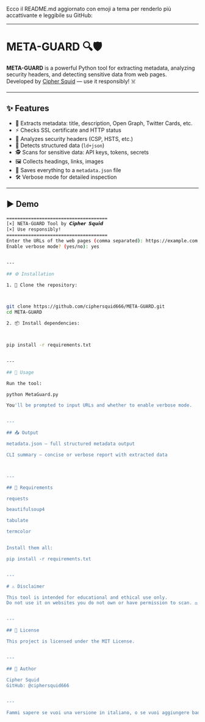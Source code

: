 Ecco il README.md aggiornato con emoji a tema per renderlo più accattivante e leggibile su GitHub:


---

# META-GUARD 🔍🛡️

**META-GUARD** is a powerful Python tool for extracting metadata, analyzing security headers, and detecting sensitive data from web pages.  
Developed by [Cipher Squid](https://github.com/ciphersquid666) — use it responsibly! ☠️

---

## ✨ Features

- 📄 Extracts metadata: title, description, Open Graph, Twitter Cards, etc.
- ⚡ Checks SSL certificate and HTTP status
- 🔐 Analyzes security headers (CSP, HSTS, etc.)
- 🧠 Detects structured data (`ld+json`)
- 🕵️ Scans for sensitive data: API keys, tokens, secrets
- 🖼️ Collects headings, links, images
- 📁 Saves everything to a `metadata.json` file
- 🛠️ Verbose mode for detailed inspection

---

## ▶️ Demo

```bash
=====================================
[×] NETA-GUARD Tool by 𝘾𝙞𝙥𝙝𝙚𝙧 𝙎𝙦𝙪𝙞𝙙
[×] Use responsibly!
=====================================
Enter the URLs of the web pages (comma separated): https://example.com
Enable verbose mode? (yes/no): yes


---

## ⚙️ Installation

1. 🔗 Clone the repository:



git clone https://github.com/ciphersquid666/META-GUARD.git
cd META-GUARD

2. 📦 Install dependencies:



pip install -r requirements.txt


---

## 🚀 Usage

Run the tool:

python MetaGuard.py

You'll be prompted to input URLs and whether to enable verbose mode.


---

## 📤 Output

metadata.json – full structured metadata output

CLI summary – concise or verbose report with extracted data



---

## 🧰 Requirements

requests

beautifulsoup4

tabulate

termcolor


Install them all:

pip install -r requirements.txt


---

# ⚠️ Disclaimer

This tool is intended for educational and ethical use only.
Do not use it on websites you do not own or have permission to scan. ⚖️


---

## 📜 License

This project is licensed under the MIT License.


---

## 👤 Author

Cipher Squid
GitHub: @ciphersquid666


---

Fammi sapere se vuoi una versione in italiano, o se vuoi aggiungere badge di stato, workflow CI/CD, o un logo!

